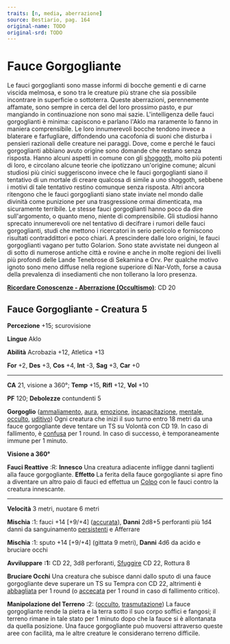 ```yaml
---
traits: [n, media, aberrazione]
source: Bestiario, pag. 164
original-name: TODO
original-srd: TODO
---
```


# Fauce Gorgogliante

Le fauci gorgoglianti sono masse informi di bocche gementi e di carne viscida
melmosa, e sono tra le creature più strane che sia possibile incontrare in
superficie o sottoterra. Queste aberrazioni, perennemente affamate, sono sempre
in cerca del del loro prossimo pasto, e pur mangiando in continuazione non sono
mai sazie. L'intelligenza delle fauci gorgoglianti è minima: capiscono e parlano
l'Aklo ma raramente lo fanno in maniera comprensibile. Le loro innumerevoli
bocche tendono invece a blaterare e farfugliare, diffondendo una cacofonia di
suoni che disturba i pensieri razionali delle creature nei paraggi. Dove, come e
perché le fauci gorgoglianti abbiano avuto origine sono domande che restano
senza risposta. Hanno alcuni aspetti in comune con gli
[shoggoth](/creature/shoggoth), molto più potenti di loro, e circolano alcune
teorie che ipotizzano un'origine comune; alcuni studiosi più cinici suggeriscono
invece che le fauci gorgoglianti siano il tentativo di un mortale di creare
qualcosa di simile a uno shoggoth, sebbene i motivi dí tale tentativo restino
comunque senza risposta. Altri ancora ritengono che le fauci gorgoglianti siano
state inviate nel mondo dalle divinità come punizione per una trasgressione
ormai dimenticata, ma sicuramente terribile. Le stesse fauci gorgoglianti hanno
poco da dire sull'argomento, o quanto meno, niente di comprensibile. Gli
studiosi hanno sprecato innumerevoli ore nel tentativo di decifrare i rumori
delle fauci gorgoglianti, studi che mettono i ricercatori in serio pericolo e
forniscono risultati contraddittori e poco chiari. A prescindere dalle loro
origini, le fauci gorgoglianti vagano per tutto Golarion. Sono state avvistate
nei dungeon al di sotto di numerose antiche città e rovine e anche in molte
regioni dei livelli più profondi delle Lande Tenebrose di Sekamina e Orv. Per
qualche motivo ignoto sono meno diffuse nella regione superiore di Nar-Voth,
forse a causa della prevalenza di insediamenti che non tollerano la loro
presenza.

**[Ricordare Conoscenze - Aberrazione (Occultismo)](/azioni/abilita/ricordare-conoscenze)**:
CD 20

## Fauce Gorgogliante - Creatura 5

**Percezione** +15; scurovisione

**Lingue** Aklo

**Abilità** Acrobazia +12, Atletica +13

**For** +2, **Des** +3, **Cos** +4, **Int** -3, **Sag** +3, **Car** +0

---

**CA** 21, visione a 360°; **Temp** +15, **Rifl** +12, **Vol** +10

**PF** 120; **Debolezze** contundenti 5

**Gorgoglio** ([ammaliamento](/tratti/ammaliamento), [aura](/tratti/aura),
[emozione](/tratti/emozione), [incapacitazione](/tratti/incapacitazione),
[mentale](/tratti/mentale), [occulto](/tratti/occulto),
[uditivo](/tratti/uditivo)) Ogni creatura che inizi il suo turno entro 18 metri
da una fauce gorgogliante deve tentare un TS su Volontà con CD 19. In caso di
fallimento, è [confusa](/condizioni/confuso) per 1 round. In caso di successo, è
temporaneamente immune per 1 minuto.

**Visione a 360°**

**Fauci Reattive** :R: **Innesco** Una creatura adiacente infligge danni
taglienti alla fauce gorgogliante. **Effetto** La ferita della fauce
gorgogliante si apre fino a diventare un altro paio di fauci ed effettua un
[Colpo](/azioni/base/colpire) con le fauci contro la creatura innescante.

---

**Velocità** 3 metri, nuotare 6 metri

**Mischia** :1: fauci +14 \[+9/+4] ([accurata](/tratti/accurata)), **Danni**
2d8+5 perforanti più 1d4 danni da sanguinamento
[persistenti](/condizioni/danno-persistente) e Afferrare

**Mischia** :1: sputo +14 \[+9/+4] (gittata 9 metri), **Danni** 4d6 da acido e
bruciare occhi

**Avviluppare** **:1:** CD 22, 3d8 perforanti, [Sfuggire](/azioni/base/sfuggire)
CD 22, Rottura 8

**Bruciare Occhi** Una creatura che subisce danni dallo sputo di una fauce
gorgogliante deve superare un TS su Tempra con CD 22, altrimenti è
[abbagliata](/condizioni/abbagliato) per 1 round (o
[accecata](/condizioni/accecato) per 1 round in caso di fallimento critico).

**Manipolazione del Terreno** :2: ([occulto](/tratti/occulto),
[trasmutazione](/tratti/trasmutazione)) La fauce gorgogliante rende la pietra e
la terra sotto il suo corpo soffici e fangosi; il terreno rimane in tale stato
per 1 minuto dopo che la fauce si è allontanata da quella posizione. Una fauce
gorgogliante può muoversi attraverso queste aree con facilità, ma le altre
creature le considerano terreno difficile.
